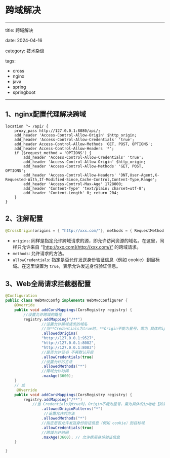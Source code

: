 # 跨域解决

---

title: 跨域解决

date: 2024-04-16

category: 技术杂谈

tags: 

- cross
- nginx
- java
- spring
- springboot

---

## 1、nginx配置代理解决跨域

```nginx
location ^~ /api/ { 
    proxy_pass http://127.0.0.1:8080/api/;
    add_header 'Access-Control-Allow-Origin' $http_origin; 
    add_header 'Access-Control-Allow-Credentials' 'true';
    add_header Access-Control-Allow-Methods 'GET, POST, OPTIONS'; 
    add_header Access-Control-Allow-Headers '*'; 
    if ($request_method = 'OPTIONS') { 
        add_header 'Access-Control-Allow-Credentials' 'true';
        add_header 'Access-Control-Allow-Origin' $http_origin; 
        add_header 'Access-Control-Allow-Methods' 'GET, POST, OPTIONS';
        add_header 'Access-Control-Allow-Headers' 'DNT,User-Agent,X- Requested-With,If-Modified-Since,Cache-Control,Content-Type,Range'; 
        add_header 'Access-Control-Max-Age' 1728000; 
        add_header 'Content-Type' 'text/plain; charset=utf-8'; 
        add_header 'Content-Length' 0; return 204; 
    } 
}
```

## 2、注解配置

```java
@CrossOrigin(origins = { "http://xxx.com/"}, methods = { RequestMethod.DELETE },allowCredentials = "true")
```

- `origins`: 同样是指定允许跨域请求的源，即允许访问资源的域名。在这里，同样只允许来自 “[http://xxx.com](http://xxx.com/)” 的跨域请求。
- `methods`: 允许请求的方法。
- `allowCredentials`: 指定是否允许发送身份验证信息（例如 cookie）到目标域。在这里设置为 `true`，表示允许发送身份验证信息。

## 3、Web全局请求拦截器配置

```java
@Configuration
public class WebMvcConfg implements WebMvcConfigurer {
    @Override
    public void addCorsMappings(CorsRegistry registry) {
        //设置允许跨域的路径
        registry.addMapping("/**")
                //设置允许跨域请求的域名 
                //当**Credentials为true时，**Origin不能为星号，需为 具体的ip地址【如果接口不带cookie,ip无需设成具体ip】 
                .allowedOrigins(
            	"http://127.0.0.1:9527", 
           		"http://127.0.0.1:8082",
                "http://127.0.0.1:8083")
                //是否允许证书 不再默认开启 
                .allowCredentials(true) 
                //设置允许的方法 
                .allowedMethods("*")
                //跨域允许时间 
                .maxAge(3600);
    }
    // 或
     @Override
    public void addCorsMappings(CorsRegistry registry) {
        registry.addMapping("/**")
            //当 Credentials为true时，Origin不能为星号，需为具体的ip地址【如果接口不带cookie,ip无需设成具体ip】，使用allowedOriginPatterns可以带*
                .allowedOriginPatterns("*")
           		 //设置允许的方法 
                .allowedMethods("*")
               	//指定是否允许发送身份验证信息（例如 cookie）到目标域
                .allowCredentials(true)
             	//跨域允许时间 
            	.maxAge(3600); // 允许携带身份验证信息
	}

}
```

